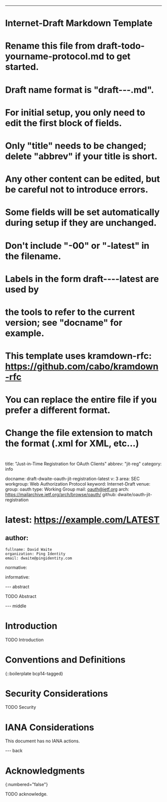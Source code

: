 ---
###
# Internet-Draft Markdown Template
#
# Rename this file from draft-todo-yourname-protocol.md to get started.
# Draft name format is "draft-<yourname>-<workgroup>-<name>.md".
#
# For initial setup, you only need to edit the first block of fields.
# Only "title" needs to be changed; delete "abbrev" if your title is short.
# Any other content can be edited, but be careful not to introduce errors.
# Some fields will be set automatically during setup if they are unchanged.
#
# Don't include "-00" or "-latest" in the filename.
# Labels in the form draft-<yourname>-<workgroup>-<name>-latest are used by
# the tools to refer to the current version; see "docname" for example.
#
# This template uses kramdown-rfc: https://github.com/cabo/kramdown-rfc
# You can replace the entire file if you prefer a different format.
# Change the file extension to match the format (.xml for XML, etc...)
#
###
title: "Just-in-Time Registration for OAuth Clients"
abbrev: "jit-reg"
category: info

docname: draft-dwaite-oauth-jit-registration-latest
v: 3
area: SEC
workgroup: Web Authorization Protocol
keyword: Internet-Draft
venue:
  group: oauth
  type: Working Group
  mail: oauth@ietf.org
  arch: https://mailarchive.ietf.org/arch/browse/oauth/
  github: dwaite/oauth-jit-registration
#  latest: https://example.com/LATEST

author:
 -
    fullname: David Waite
    organization: Ping Identity
    email: dwaite@pingidentity.com

normative:

informative:


--- abstract

TODO Abstract


--- middle

# Introduction

TODO Introduction


# Conventions and Definitions

{::boilerplate bcp14-tagged}


# Security Considerations

TODO Security


# IANA Considerations

This document has no IANA actions.


--- back

# Acknowledgments
{:numbered="false"}

TODO acknowledge.
